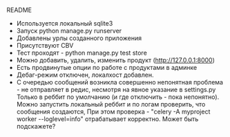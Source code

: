 README

- Используется локальный sqlite3
- Запуск python manage.py runserver
- Добавлены урлы созданного приложения
- Присутствуют CBV
- Тест проходят - python manage.py test store
- Можно добавить, удалить, изменить продукт (http://127.0.0.1:8000)
- Есть продвинутые опции по работе с продуктами в админке 
- Дебаг-режим отключен, локалхост добавлен.
- С очередью сообщений возникла совершенно непонятная проблема - не отправляет в редис, несмотря на явное указание в settings.py Только в реббит по умолчанию (и где отключить - пока непонятно). Можно запустить локальный реббит и по логам проверить, что сообщения создаются, При этом проверка - "celery -A myproject worker --loglevel=info" отрабатывает корректно. 
Может быть подскажете?

